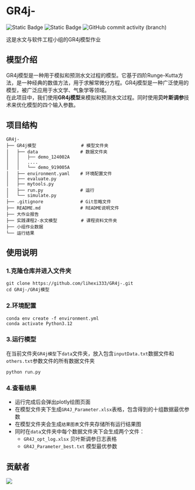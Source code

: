 # GR4j-
![Static Badge](https://img.shields.io/badge/Python-3.12-green)
![Static Badge](https://img.shields.io/badge/conda-24.1.2-orange)
![GitHub commit activity (branch)](https://img.shields.io/github/commit-activity/t/lihexi333/GR4j-/main)





这是水文与软件工程小组的GR4j模型作业

##  模型介绍
GR4j模型是一种用于模拟和预测水文过程的模型。它基于四阶Runge-Kutta方法，是一种经典的数值方法，用于求解常微分方程。GR4j模型是一种广泛使用的模型，被广泛应用于水文学、气象学等领域。  
在此项目中，我们使用**GR4j模型**来模拟和预测水文过程。同时使用**贝叶斯调参**技术来优化模型的四个输入参数。

## 项目结构
```
GR4j-
├── GR4j模型                 # 模型文件夹
│   ├── data                # 数据文件夹
│   │   ├── demo_124002A
│   │   ....
│   │   └── demo_919005A 
│   ├── environment.yaml    # 环境配置文件
│   ├── evaluate.py   
│   ├── mytools.py   
│   ├── run.py              # 运行
│   └── simulate.py   
├── .gitignore              # Git忽略文件
├── README.md               # README说明文件
├── 大作业报告               
├── 实践课程2-水文模型         # 课程资料文件夹
├── 小组作业数据
└── 运行结果
```
## 使用说明

### 1.克隆仓库并进入文件夹
```
git clone https://github.com/lihexi333/GR4j-.git
cd GR4j-/GR4j模型
```
### 2.环境配置
```
conda env create -f environment.yml
conda activate Python3.12
```
### 3.运行模型
在当前文件夹`GR4j模型`下`data`文件夹，放入包含`inputData.txt`数据文件和`others.txt`参数文件的所有数据文件夹
```
python run.py
```
### 4.查看结果
- 运行完成后会弹出plotly绘图页面  
- 在模型文件夹下生成`GR4J_Parameter.xlsx`表格，包含得到的十组数据最优参数
- 在模型文件夹会生成`结果图表`文件夹存储所有运行结果图  
- 同时在`data`文件夹中每个数据文件夹下会生成两个文件：
  - `GR4J_opt_log.xlsx`  贝叶斯调参日志表格
  - `GR4J_Parameter_best.txt`  模型最优参数

## 贡献者

<a href="https://github.com/lihexi333/GR4j-/graphs/contributors">
  <img src="https://contrib.rocks/image?repo=lihexi333/GR4j-" />
</a>
